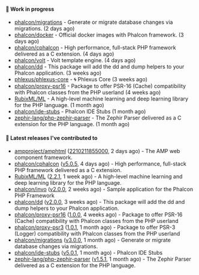 #### :wrench: Work in progress

- [phalcon/migrations](https://github.com/phalcon/migrations) - Generate or migrate database changes via migrations. (2 days ago)
- [phalcon/docker](https://github.com/phalcon/docker) - Official docker images with Phalcon framework. (3 days ago)
- [phalcon/cphalcon](https://github.com/phalcon/cphalcon) - High performance, full-stack PHP framework delivered as a C extension. (4 days ago)
- [phalcon/volt](https://github.com/phalcon/volt) - Volt template engine. (4 days ago)
- [phalcon/dd](https://github.com/phalcon/dd) - This package will add the dd and dump helpers to your Phalcon application. (3 weeks ago)
- [phlexus/phlexus-core](https://github.com/phlexus/phlexus-core) - :cyclone: Phlexus Core (3 weeks ago)
- [phalcon/proxy-psr16](https://github.com/phalcon/proxy-psr16) - Package to offer PSR-16 (Cache) compatibility with Phalcon classes from the PHP userland (4 weeks ago)
- [RubixML/ML](https://github.com/RubixML/ML) - A high-level machine learning and deep learning library for the PHP language. (1 month ago)
- [phalcon/ide-stubs](https://github.com/phalcon/ide-stubs) - Phalcon IDE Stubs (1 month ago)
- [zephir-lang/php-zephir-parser](https://github.com/zephir-lang/php-zephir-parser) - The Zephir Parser delivered as a C extension for the PHP language. (1 month ago)

#### :pushpin: Latest releases I've contributed to

- [ampproject/amphtml](https://github.com/ampproject/amphtml) ([2210211855000](https://github.com/ampproject/amphtml/releases/tag/2210211855000), 2 days ago) - The AMP web component framework.
- [phalcon/cphalcon](https://github.com/phalcon/cphalcon) ([v5.0.5](https://github.com/phalcon/cphalcon/releases/tag/v5.0.5), 4 days ago) - High performance, full-stack PHP framework delivered as a C extension.
- [RubixML/ML](https://github.com/RubixML/ML) ([2.2.1](https://github.com/RubixML/ML/releases/tag/2.2.1), 1 week ago) - A high-level machine learning and deep learning library for the PHP language.
- [phalcon/invo](https://github.com/phalcon/invo) ([v2.0.0](https://github.com/phalcon/invo/releases/tag/v2.0.0), 2 weeks ago) - Sample application for the Phalcon PHP Framework
- [phalcon/dd](https://github.com/phalcon/dd) ([v2.0.0](https://github.com/phalcon/dd/releases/tag/v2.0.0), 3 weeks ago) - This package will add the dd and dump helpers to your Phalcon application.
- [phalcon/proxy-psr16](https://github.com/phalcon/proxy-psr16) ([1.0.0](https://github.com/phalcon/proxy-psr16/releases/tag/1.0.0), 4 weeks ago) - Package to offer PSR-16 (Cache) compatibility with Phalcon classes from the PHP userland
- [phalcon/proxy-psr3](https://github.com/phalcon/proxy-psr3) ([1.0.1](https://github.com/phalcon/proxy-psr3/releases/tag/1.0.1), 1 month ago) - Package to offer PSR-3 (Logger) compatibility with Phalcon classes from the PHP userland
- [phalcon/migrations](https://github.com/phalcon/migrations) ([v3.0.0](https://github.com/phalcon/migrations/releases/tag/v3.0.0), 1 month ago) - Generate or migrate database changes via migrations.
- [phalcon/ide-stubs](https://github.com/phalcon/ide-stubs) ([v5.0.1](https://github.com/phalcon/ide-stubs/releases/tag/v5.0.1), 1 month ago) - Phalcon IDE Stubs
- [zephir-lang/php-zephir-parser](https://github.com/zephir-lang/php-zephir-parser) ([v1.5.1](https://github.com/zephir-lang/php-zephir-parser/releases/tag/v1.5.1), 1 month ago) - The Zephir Parser delivered as a C extension for the PHP language.
